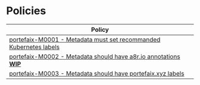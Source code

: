 # Policies

<!-- BEGIN_POLICIES_DOC -->
| Policy |
|--------|
| [portefaix-M0001 - Metadata must set recommanded Kubernetes labels](kubewarden/M0001-metadata-labels) |
| [portefaix-M0002 - Metadata should have a8r.io annotations **WIP**](kubewarden/M0002-metadata-annotations) |
| [portefaix-M0003 - Metadata should have portefaix.xyz labels](kubewarden/M0003-metadata-portefaix-labels) |
<!-- END_POLICIES_DOC -->
